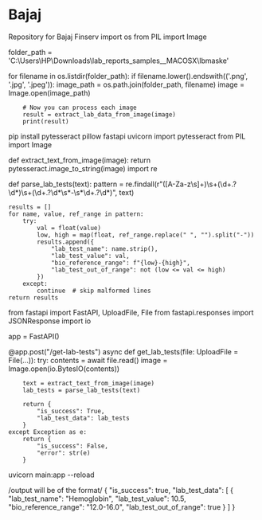 # Bajaj
Repository for Bajaj Finserv
import os
from PIL import Image

folder_path = 'C:\Users\HP\Downloads\lab_reports_samples\__MACOSX\lbmaske'

for filename in os.listdir(folder_path):
    if filename.lower().endswith(('.png', '.jpg', '.jpeg')):
        image_path = os.path.join(folder_path, filename)
        image = Image.open(image_path)

        # Now you can process each image
        result = extract_lab_data_from_image(image)
        print(result)
pip install pytesseract pillow fastapi uvicorn
import pytesseract
from PIL import Image

def extract_text_from_image(image):
    return pytesseract.image_to_string(image)
import re

def parse_lab_tests(text):
    pattern = re.findall(r"([A-Za-z\s]+)\s+(\d+\.?\d*)\s+(\d+\.?\d*\s*-\s*\d+\.?\d*)", text)
    
    results = []
    for name, value, ref_range in pattern:
        try:
            val = float(value)
            low, high = map(float, ref_range.replace(" ", "").split("-"))
            results.append({
                "lab_test_name": name.strip(),
                "lab_test_value": val,
                "bio_reference_range": f"{low}-{high}",
                "lab_test_out_of_range": not (low <= val <= high)
            })
        except:
            continue  # skip malformed lines
    return results
from fastapi import FastAPI, UploadFile, File
from fastapi.responses import JSONResponse
import io

app = FastAPI()

@app.post("/get-lab-tests")
async def get_lab_tests(file: UploadFile = File(...)):
    try:
        contents = await file.read()
        image = Image.open(io.BytesIO(contents))

        text = extract_text_from_image(image)
        lab_tests = parse_lab_tests(text)

        return {
            "is_success": True,
            "lab_test_data": lab_tests
        }
    except Exception as e:
        return {
            "is_success": False,
            "error": str(e)
        }
uvicorn main:app --reload

/output will be of the format/
{
  "is_success": true,
  "lab_test_data": [
    {
      "lab_test_name": "Hemoglobin",
      "lab_test_value": 10.5,
      "bio_reference_range": "12.0-16.0",
      "lab_test_out_of_range": true
    }
  ]
}

